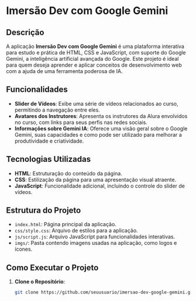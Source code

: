 # Imersão Dev com Google Gemini

## Descrição

A aplicação **Imersão Dev com Google Gemini** é uma plataforma interativa para estudo e prática de HTML, CSS e JavaScript, com suporte do Google Gemini, a inteligência artificial avançada do Google. Este projeto é ideal para quem deseja aprender e aplicar conceitos de desenvolvimento web com a ajuda de uma ferramenta poderosa de IA.

## Funcionalidades

- **Slider de Vídeos**: Exibe uma série de vídeos relacionados ao curso, permitindo a navegação entre eles.
- **Avatares dos Instrutores**: Apresenta os instrutores da Alura envolvidos no curso, com links para seus perfis nas redes sociais.
- **Informações sobre Gemini IA**: Oferece uma visão geral sobre o Google Gemini, suas capacidades e como pode ser utilizado para melhorar a produtividade e criatividade.

## Tecnologias Utilizadas

- **HTML**: Estruturação do conteúdo da página.
- **CSS**: Estilização da página para uma apresentação visual atraente.
- **JavaScript**: Funcionalidade adicional, incluindo o controle do slider de vídeos.

## Estrutura do Projeto

- `index.html`: Página principal da aplicação.
- `css/style.css`: Arquivo de estilos para a aplicação.
- `js/script.js`: Arquivo JavaScript para funcionalidades interativas.
- `imgs/`: Pasta contendo imagens usadas na aplicação, como logos e ícones.

## Como Executar o Projeto

1. **Clone o Repositório**:
   ```bash
   git clone https://github.com/seuusuario/imersao-dev-google-gemini.git
